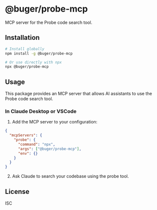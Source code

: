 # @buger/probe-mcp

MCP server for the Probe code search tool.

## Installation

```bash
# Install globally
npm install -g @buger/probe-mcp

# Or use directly with npx
npx @buger/probe-mcp
```

## Usage

This package provides an MCP server that allows AI assistants to use the Probe code search tool.

### In Claude Desktop or VSCode

1. Add the MCP server to your configuration:

```json
{
  "mcpServers": {
    "probe": {
      "command": "npx",
      "args": ["@buger/probe-mcp"],
      "env": {}
    }
  }
}
```

2. Ask Claude to search your codebase using the probe tool.

## License

ISC